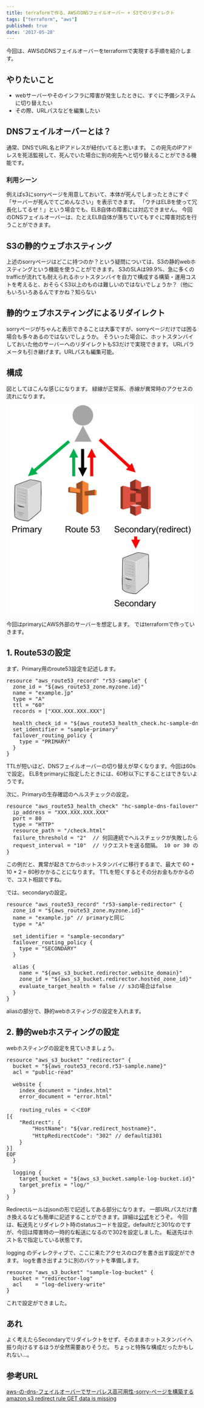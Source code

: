 ```yaml
---
title: terraformで作る、AWSのDNSフェイルオーバー + S3でのリダイレクト
tags: ["terraform", "aws"]
published: true
date: '2017-05-28'
---
```



今回は、AWSのDNSフェイルオーバーをterraformで実現する手順を紹介します。

## やりたいこと

* webサーバーやそのインフラに障害が発生したときに、すぐに予備システムに切り替えたい
* その際、URLパスなどを編集したい

## DNSフェイルオーバーとは？

通常、DNSでURL名とIPアドレスが紐付いてると思います。
この宛先のIPアドレスを死活監視して、死んでいた場合に別の宛先へと切り替えることができる機能です。

### 利用シーン

例えばs3にsorryページを用意しておいて、本体が死んでしまったときにすぐ「サーバーが死んでてごめんなさい」を表示できます。
「ウチはELBを使って冗長化してるぜ！」という場合でも、ELB自体の障害には対応できません。
今回のDNSフェイルオーバーは、たとえELB自体が落ちていてもすぐに障害対応を行うことができます。

## S3の静的ウェブホスティング

上述のsorryページはどこに持つのか？という疑問については、S3の静的webホスティングという機能を使うことができます。
S3のSLAは99.9%、急に多くのtrafficが流れても耐えられるホットスタンバイを自力で構成する構築・運用コストを考えると、おそらくS3以上のものは難しいのではないでしょうか？（他にもいろいろあるんですかね？知らない

## 静的ウェブホスティングによるリダイレクト

sorryページがちゃんと表示できることは大事ですが、sorryページだけでは困る場合も多々あるのではないでしょうか。
そういった場合に、ホットスタンバイしておいた他のサーバーへのリダイレクトもS3だけで実現できます。
URLパラメータも引き継げます。URLパスも編集可能。

## 構成

図としてはこんな感じになります。
緑線が正常系、赤線が異常時のアクセスの流れになります。

[![](../src/images/795316b92fc766b0181f6fef074f03fa-580x631.png)](../src/images/795316b92fc766b0181f6fef074f03fa.png)

今回はprimaryにAWS外部のサーバーを想定します。
ではterraformで作っていきます。

## 1\. Route53の設定

まず、Primary用のroute53設定を記述します。

<pre class="lang:default decode:true ">resource "aws_route53_record" "r53-sample" {
  zone_id = "${aws_route53_zone.myzone.id}"
  name = "example.jp"
  type = "A"
  ttl = "60"
  records = ["XXX.XXX.XXX.XXX"]

  health_check_id = "${aws_route53_health_check.hc-sample-dns-failover.id}"
  set_identifier = "sample-primary"
  failover_routing_policy {
    type = "PRIMARY"
  }
}
</pre>

TTLが短いほど、DNSフェイルオーバーの切り替えが早くなります。今回は60sで設定。
ELBをprimaryに指定したときには、60秒以下にすることはできないようです。

次に、Primaryの生存確認のヘルスチェックの設定。

<pre class="lang:default decode:true ">resource "aws_route53_health_check" "hc-sample-dns-failover" {
  ip_address = "XXX.XXX.XXX.XXX"
  port = 80
  type = "HTTP"
  resource_path = "/check.html"
  failure_threshold = "2"  // 何回連続でヘルスチェックが失敗したら切り替えるか
  request_interval = "10"  // リクエストを送る間隔。 10 or 30 のみ使える 
}
</pre>

この例だと、異常が起きてからホットスタンバイに移行するまで、最大で 60 + 10 * 2 = 80秒かかることになります。
TTLを短くするとその分お金もかかるので、コスト相談ですね。

では、secondaryの設定。

<pre class="lang:default decode:true ">resource "aws_route53_record" "r53-sample-redirector" {
  zone_id = "${aws_route53_zone.myzone.id}"
  name = "example.jp" // primaryと同じ
  type = "A"

  set_identifier = "sample-secondary"
  failover_routing_policy {
    type = "SECONDARY"
  }

  alias {
    name = "${aws_s3_bucket.redirector.website_domain}"
    zone_id = "${aws_s3_bucket.redirector.hosted_zone_id}"
    evaluate_target_health = false // s3の場合はfalse
  }
}
</pre>

aliasの部分で、静的webホスティングの設定を入れます。

## 2\. 静的webホスティングの設定

webホスティングの設定を見ていきましょう。

<pre class="lang:default decode:true ">resource "aws_s3_bucket" "redirector" {
  bucket = "${aws_route53_record.r53-sample.name}"
  acl = "public-read"

  website {
    index_document = "index.html"
    error_document = "error.html"

    routing_rules = ＜＜EOF
[{
    "Redirect": {
        "HostName": "${var.redirect_hostname}",
        "HttpRedirectCode": "302" // defaultは301
    }
}]
EOF
  }

  logging {
    target_bucket = "${aws_s3_bucket.sample-log-bucket.id}"
    target_prefix = "log/"
  }
}
</pre>

Redirectルールはjsonの形で記述してある部分になります。
一部URLパスだけ書き換えるなども簡単に記述することができます。詳細は[公式](http://docs.aws.amazon.com/ja_jp/AmazonS3/latest/user-guide/static-website-hosting.html)をどうぞ。
今回は、転送先とリダイレクト時のstatusコードを設定。defaultだと301なのですが、今回は障害時の一時的な転送になるので302を設定しました。
転送先はホスト名で指定している状態です。

logging のディレクティブで、ここに来たアクセスのログを書き出す設定ができます。
logを書き出すように別のバケットを準備します。

<pre class="lang:default decode:true ">resource "aws_s3_bucket" "sample-log-bucket" {
  bucket = "redirector-log"
  acl    = "log-delivery-write"
}
</pre>

これで設定ができました。

## あれ

よく考えたらSecondaryでリダイレクトをせず、そのままホットスタンバイへ振り向けるするほうが全然需要ありそうだ。
ちょっと特殊な構成だったかもしれない…。

## 参考URL

[aws-の-dns-フェイルオーバーでサーバレス高可用性-sorry-ページを構築する](http://ceblog.mediba.jp/post/140328272267/aws-%E3%81%AE-dns-%E3%83%95%E3%82%A7%E3%82%A4%E3%83%AB%E3%82%AA%E3%83%BC%E3%83%90%E3%83%BC%E3%81%A7%E3%82%B5%E3%83%BC%E3%83%90%E3%83%AC%E3%82%B9%E9%AB%98%E5%8F%AF%E7%94%A8%E6%80%A7-sorry-%E3%83%9A%E3%83%BC%E3%82%B8%E3%82%92%E6%A7%8B%E7%AF%89%E3%81%99%E3%82%8B)
[amazon s3 redirect rule GET data is missing](http://stackoverflow.com/questions/23993675/amazon-s3-redirect-rule-get-data-is-missing)